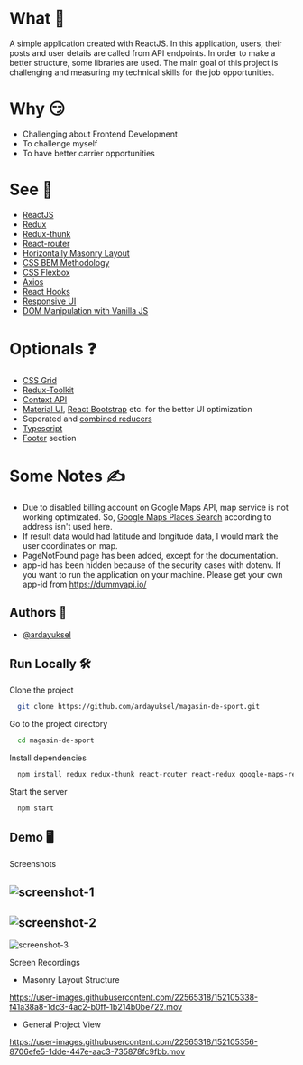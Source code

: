 
# What 🚀

A simple application created with ReactJS. In this application, users, their posts and user details are called from API endpoints. In order to make a better structure, some libraries are used. The main goal of this project is challenging and measuring my technical skills for the job opportunities.

# Why 😏

- Challenging about Frontend Development
- To challenge myself
- To have better carrier opportunities

# See 👀

- [ReactJS]
- [Redux]
- [Redux-thunk]
- [React-router]
- [Horizontally Masonry Layout]
- [CSS BEM Methodology]
- [CSS Flexbox]
- [Axios]
- [React Hooks]
- [Responsive UI]
- [DOM Manipulation with Vanilla JS]


# Optionals ❓

- [CSS Grid]
- [Redux-Toolkit]
- [Context API]
- [Material UI], [React Bootstrap] etc. for the better UI optimization
- Seperated and [combined reducers]
- [Typescript]
- [Footer] section



# Some Notes  ✍️

- Due to disabled billing account on Google Maps API, map service is not working optimizated. So, [Google Maps Places Search] according to address isn't used here.
- If result data would had latitude and longitude data, I would mark the user coordinates on map.
- PageNotFound page has been added, except for the documentation.
- app-id has been hidden because of the security cases with dotenv. If you want to run the application on your machine. Please get your own app-id from https://dummyapi.io/



[ReactJS]: <https://833250.smushcdn.com/1694534/wp-content/uploads/2021/06/12-1.png>
[Redux]: <https://redux.js.org/>
[Redux-thunk]: <https://github.com/reduxjs/redux-thunk>
[React-router]: <https://reactrouter.com/>
[Horizontally Masonry Layout]: <https://css-tricks.com/piecing-together-approaches-for-a-css-masonry-layout/>
[CSS BEM Methodology]: <http://getbem.com/introduction/>
[CSS Flexbox]: <https://developer.mozilla.org/en-US/docs/Web/CSS/CSS_Flexible_Box_Layout>
[Axios]: <https://axios-http.com/docs/intro>
[React Hooks]: <https://reactjs.org/docs/hooks-intro.html>
[Responsive UI]: <https://www.w3schools.com/css/css_rwd_intro.asp>
[DOM Manipulation with Vanilla JS]: <https://developer.mozilla.org/en-US/docs/Learn/JavaScript/Client-side_web_APIs/Manipulating_documents>
[CSS Grid]: <https://developer.mozilla.org/en-US/docs/Web/CSS/CSS_Grid_Layout>
[Redux-Toolkit]: <https://redux-toolkit.js.org/>
[Context API]: <https://reactjs.org/docs/context.html>
[Material UI]: <https://mui.com/>
[React Bootstrap]: <https://react-bootstrap.github.io/>
[combined reducers]: <https://redux.js.org/api/combinereducers>
[Typescript]: <https://www.typescriptlang.org/>
[Footer]: <https://developer.mozilla.org/en-US/docs/Web/HTML/Element/footer>
[Google Maps Places Search]: <https://developers.google.com/maps/documentation/places/web-service/search>
## Authors 💪

- [@ardayuksel](https://www.github.com/ardayuksel)


## Run Locally 🛠

Clone the project

```bash
  git clone https://github.com/ardayuksel/magasin-de-sport.git
```

Go to the project directory

```bash
  cd magasin-de-sport
```

Install dependencies

```bash
  npm install redux redux-thunk react-router react-redux google-maps-react dotenv axios react-router-dom
```

Start the server

```bash
  npm start
```


## Demo 🖥

Screenshots

![screenshot-1](https://user-images.githubusercontent.com/22565318/152105211-329996b5-4eb1-4b0c-ac85-f8657ce51b38.png)
-
![screenshot-2](https://user-images.githubusercontent.com/22565318/152105222-30087f5e-d1af-4149-a387-4995694d7038.png)
-
![screenshot-3](https://user-images.githubusercontent.com/22565318/152105227-eb9896c0-46a7-4017-8625-1cd3e231a83b.png)


Screen Recordings

- Masonry Layout Structure

https://user-images.githubusercontent.com/22565318/152105338-f41a38a8-1dc3-4ac2-b0ff-1b214b0be722.mov

- General Project View

https://user-images.githubusercontent.com/22565318/152105356-8706efe5-1dde-447e-aac3-735878fc9fbb.mov

